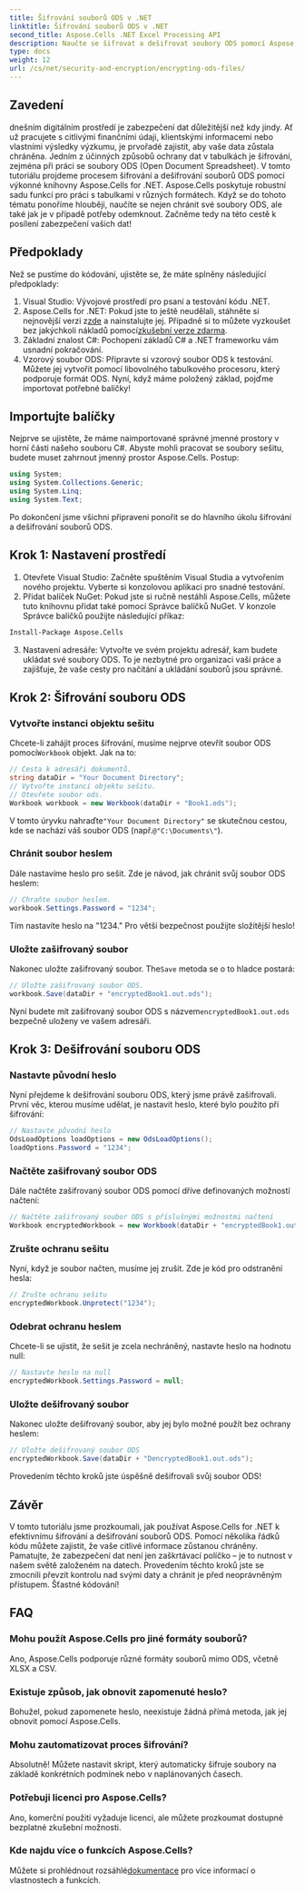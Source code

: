 ```yaml
---
title: Šifrování souborů ODS v .NET
linktitle: Šifrování souborů ODS v .NET
second_title: Aspose.Cells .NET Excel Processing API
description: Naučte se šifrovat a dešifrovat soubory ODS pomocí Aspose.Cells for .NET. Podrobný průvodce zabezpečením vašich dat.
type: docs
weight: 12
url: /cs/net/security-and-encryption/encrypting-ods-files/
---
```

## Zavedení
dnešním digitálním prostředí je zabezpečení dat důležitější než kdy jindy. Ať už pracujete s citlivými finančními údaji, klientskými informacemi nebo vlastními výsledky výzkumu, je prvořadé zajistit, aby vaše data zůstala chráněna. Jedním z účinných způsobů ochrany dat v tabulkách je šifrování, zejména při práci se soubory ODS (Open Document Spreadsheet). V tomto tutoriálu projdeme procesem šifrování a dešifrování souborů ODS pomocí výkonné knihovny Aspose.Cells for .NET.
Aspose.Cells poskytuje robustní sadu funkcí pro práci s tabulkami v různých formátech. Když se do tohoto tématu ponoříme hlouběji, naučíte se nejen chránit své soubory ODS, ale také jak je v případě potřeby odemknout. Začněme tedy na této cestě k posílení zabezpečení vašich dat!
## Předpoklady
Než se pustíme do kódování, ujistěte se, že máte splněny následující předpoklady:
1. Visual Studio: Vývojové prostředí pro psaní a testování kódu .NET.
2. Aspose.Cells for .NET: Pokud jste to ještě neudělali, stáhněte si nejnovější verzi z[zde](https://releases.aspose.com/cells/net/) a nainstalujte jej. Případně si to můžete vyzkoušet bez jakýchkoli nákladů pomocí[zkušební verze zdarma](https://releases.aspose.com/).
3. Základní znalost C#: Pochopení základů C# a .NET frameworku vám usnadní pokračování.
4. Vzorový soubor ODS: Připravte si vzorový soubor ODS k testování. Můžete jej vytvořit pomocí libovolného tabulkového procesoru, který podporuje formát ODS.
Nyní, když máme položený základ, pojďme importovat potřebné balíčky!
## Importujte balíčky
Nejprve se ujistěte, že máme naimportované správné jmenné prostory v horní části našeho souboru C#. Abyste mohli pracovat se soubory sešitu, budete muset zahrnout jmenný prostor Aspose.Cells. Postup:
```csharp
using System;
using System.Collections.Generic;
using System.Linq;
using System.Text;
```
Po dokončení jsme všichni připraveni ponořit se do hlavního úkolu šifrování a dešifrování souborů ODS.
## Krok 1: Nastavení prostředí
1. Otevřete Visual Studio: Začněte spuštěním Visual Studia a vytvořením nového projektu. Vyberte si konzolovou aplikaci pro snadné testování.
2. Přidat balíček NuGet: Pokud jste si ručně nestáhli Aspose.Cells, můžete tuto knihovnu přidat také pomocí Správce balíčků NuGet. V konzole Správce balíčků použijte následující příkaz:
```bash
Install-Package Aspose.Cells
```
3. Nastavení adresáře: Vytvořte ve svém projektu adresář, kam budete ukládat své soubory ODS. To je nezbytné pro organizaci vaší práce a zajišťuje, že vaše cesty pro načítání a ukládání souborů jsou správné.

## Krok 2: Šifrování souboru ODS
### Vytvořte instanci objektu sešitu
 Chcete-li zahájit proces šifrování, musíme nejprve otevřít soubor ODS pomocí`Workbook` objekt. Jak na to:
```csharp
// Cesta k adresáři dokumentů.
string dataDir = "Your Document Directory";
// Vytvořte instanci objektu sešitu.
// Otevřete soubor ods.
Workbook workbook = new Workbook(dataDir + "Book1.ods");
```
 V tomto úryvku nahraďte`"Your Document Directory"` se skutečnou cestou, kde se nachází váš soubor ODS (např.`@"C:\Documents\"`).
### Chránit soubor heslem
Dále nastavíme heslo pro sešit. Zde je návod, jak chránit svůj soubor ODS heslem:
```csharp
// Chraňte soubor heslem.
workbook.Settings.Password = "1234";
```
Tím nastavíte heslo na "1234." Pro větší bezpečnost použijte složitější heslo!
### Uložte zašifrovaný soubor
 Nakonec uložte zašifrovaný soubor. The`Save` metoda se o to hladce postará:
```csharp
// Uložte zašifrovaný soubor ODS.
workbook.Save(dataDir + "encryptedBook1.out.ods");
```
 Nyní budete mít zašifrovaný soubor ODS s názvem`encryptedBook1.out.ods` bezpečně uloženy ve vašem adresáři.
## Krok 3: Dešifrování souboru ODS
### Nastavte původní heslo
Nyní přejdeme k dešifrování souboru ODS, který jsme právě zašifrovali. První věc, kterou musíme udělat, je nastavit heslo, které bylo použito při šifrování:
```csharp
// Nastavte původní heslo
OdsLoadOptions loadOptions = new OdsLoadOptions();
loadOptions.Password = "1234";
```
### Načtěte zašifrovaný soubor ODS
Dále načtěte zašifrovaný soubor ODS pomocí dříve definovaných možností načtení:
```csharp
// Načtěte zašifrovaný soubor ODS s příslušnými možnostmi načtení
Workbook encryptedWorkbook = new Workbook(dataDir + "encryptedBook1.out.ods", loadOptions);
```
### Zrušte ochranu sešitu
Nyní, když je soubor načten, musíme jej zrušit. Zde je kód pro odstranění hesla:
```csharp
// Zrušte ochranu sešitu
encryptedWorkbook.Unprotect("1234");
```
### Odebrat ochranu heslem
Chcete-li se ujistit, že sešit je zcela nechráněný, nastavte heslo na hodnotu null:
```csharp
// Nastavte heslo na null
encryptedWorkbook.Settings.Password = null;
```
### Uložte dešifrovaný soubor
Nakonec uložte dešifrovaný soubor, aby jej bylo možné použít bez ochrany heslem:
```csharp
// Uložte dešifrovaný soubor ODS
encryptedWorkbook.Save(dataDir + "DencryptedBook1.out.ods");
```
Provedením těchto kroků jste úspěšně dešifrovali svůj soubor ODS!
## Závěr
V tomto tutoriálu jsme prozkoumali, jak používat Aspose.Cells for .NET k efektivnímu šifrování a dešifrování souborů ODS. Pomocí několika řádků kódu můžete zajistit, že vaše citlivé informace zůstanou chráněny. Pamatujte, že zabezpečení dat není jen zaškrtávací políčko – je to nutnost v našem světě založeném na datech.
Provedením těchto kroků jste se zmocnili převzít kontrolu nad svými daty a chránit je před neoprávněným přístupem. Šťastné kódování!
## FAQ
### Mohu použít Aspose.Cells pro jiné formáty souborů?
Ano, Aspose.Cells podporuje různé formáty souborů mimo ODS, včetně XLSX a CSV.
### Existuje způsob, jak obnovit zapomenuté heslo?
Bohužel, pokud zapomenete heslo, neexistuje žádná přímá metoda, jak jej obnovit pomocí Aspose.Cells.
### Mohu zautomatizovat proces šifrování?
Absolutně! Můžete nastavit skript, který automaticky šifruje soubory na základě konkrétních podmínek nebo v naplánovaných časech.
### Potřebuji licenci pro Aspose.Cells?
Ano, komerční použití vyžaduje licenci, ale můžete prozkoumat dostupné bezplatné zkušební možnosti.
### Kde najdu více o funkcích Aspose.Cells?
 Můžete si prohlédnout rozsáhlé[dokumentace](https://reference.aspose.com/cells/net/) pro více informací o vlastnostech a funkcích.